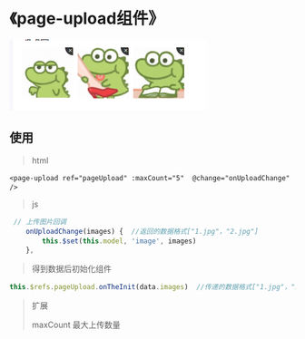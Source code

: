# 《page-upload组件》

![image-20240823232039376](上传组件封装.assets/image-20240823232039376.png)

## 使用

> html

```vue
<page-upload ref="pageUpload" :maxCount="5"  @change="onUploadChange" />

```

> js

```js
 // 上传图片回调
    onUploadChange(images) {  //返回的数据格式["1.jpg"，"2.jpg"]
        this.$set(this.model, 'image', images)   
    },
```

> 得到数据后初始化组件

```js
this.$refs.pageUpload.onTheInit(data.images)  //传递的数据格式["1.jpg"，"2.jpg"]
```





> 扩展
>
> maxCount 最大上传数量